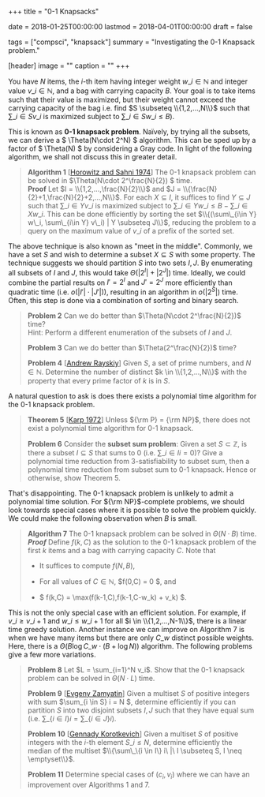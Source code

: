 +++
title = "0-1 Knapsacks"

date = 2018-01-25T00:00:00
lastmod = 2018-04-01T00:00:00
draft = false

tags = ["compsci", "knapsack"]
summary = "Investigating the 0-1 Knapsack problem."

[header]
image = ""
caption = ""
+++

You have $N$ items, the $i$-th item having integer weight $w\_i \in \mathbb{N}$ and integer value $v\_i \in \mathbb{N}$, and a bag with carrying capacity $B$. Your goal is to take items such that their value is maximized, but their weight cannot exceed the carrying capacity of the bag i.e. find $S \subseteq \\{1,2,...,N\\}$ such that $\sum\_{i \in S} v\_i$ is maximized subject to $\sum\_{i\in S} w\_i \leq B$).

This is known as **0-1 knapsack problem**. Naïvely, by trying all the subsets, we can derive a $ \Theta(N\cdot 2^N) $ algorithm. This can be sped up by a factor of $ \Theta(N) $ by considering a Gray code. In light of the following algorithm, we shall not discuss this in greater detail.

>**Algorithm 1** \[[Horowitz and Sahni 1974](https://dl.acm.org/citation.cfm?id=321823)] The 0-1 knapsack problem can be solved in $\Theta(N\cdot 2^\frac{N}{2}) $ time.
\
>**Proof** Let $I = \\{1,2,...,\frac{N}{2}\\}$ and $J = \\{\frac{N}{2}+1,\frac{N}{2}+2,...,N\\}$. For each $X \subseteq I$, it suffices to find $Y \subseteq J$ such that $\sum\_{i\in Y} v\_i$ is maximized subject to $\sum\_{i\in Y} w\_i \leq B - \sum\_{i\in X} w\_i$. This can be done efficiently by sorting the set $\\{(\sum\_{i\in Y} w\_i, \sum\_{i\in Y} v\_i) | Y \subseteq J\\}$, reducing the problem to a query on the maximum value of $v\_i$ of a prefix of the sorted set. 

The above technique is also known as "meet in the middle". Commonly, we have a set $S$ and wish to determine a subset $X \subseteq S$ with some property. The technique suggests we should partition $S$ into two sets $I,J$. By enumerating all subsets of $I$ and $J$, this would take $\Theta(|2^I| + |2^J|)$ time. Ideally, we could combine the partial results on $I' = 2^I$ and $J' = 2^J$ more efficiently than quadratic time (i.e. $o(|I'|\cdot |J'|)$), resulting in an algorithm in $o(|2^S|)$ time. Often, this step is done via a combination of sorting and binary search.

>**Problem 2** Can we do better than $\Theta(N\cdot 2^\frac{N}{2})$ time?
\
>Hint: Perform a different enumeration of the subsets of $I$ and $J$.
>
>**Problem 3** Can we do better than $\Theta(2^\frac{N}{2})$ time?
>
>**Problem 4** \[[Andrew Rayskiy](http://codeforces.com/problemset/problem/478/E)\] Given $S$, a set of prime numbers, and $N\in \mathbb{N}$. Determine the number of distinct $k \in \\{1,2,...,N\\}$ with the property that every prime factor of $k$ is in $S$.

A natural question to ask is does there exists a polynomial time algorithm for the 0-1 knapsack problem. 

>**Theorem 5** \[[Karp 1972](https://link.springer.com/chapter/10.1007/978-1-4684-2001-2_9)\] Unless ${\rm P} = {\rm NP}$, there does not exist a polynomial time algorithm for 0-1 knapsack.
>
>**Problem 6** Consider the **subset sum problem**: Given a set $S \subset \mathbb{Z}$, is there a subset $I \subseteq S$ that sums to 0 (i.e. $\sum\_{i \in I} i = 0$)? Give a polynomial time reduction from 3-satisfiability to subset sum, then a polynomial time reduction from subset sum to 0-1 knapsack. Hence or otherwise, show Theorem 5.

That's disappointing. The 0-1 knapsack problem is unlikely to admit a polynomial time solution. For ${\rm NP}$-complete problems, we should look towards special cases where it is possible to solve the problem quickly.  We could make the following observation when $B$ is small.

>**Algorithm 7** The 0-1 knapsack problem can be solved in $\Theta(N\cdot B)$ time.
\
>***Proof*** Define $f(k,C)$ as the solution to the 0-1 knapsack problem of the first $k$ items and a bag with carrying capacity $C$. Note that 
>
> * It suffices to compute $f(N,B)$,
>
> * For all values of $C \in \mathbb{N}$, $f(0,C) = 0 $, and
>
> * $ f(k,C) = \max(f(k-1,C),f(k-1,C-w\_k) + v\_k) $.

This is not the only special case with an efficient solution. For example, if $v\_i \geq v\_{i+1}$ and $w\_i \leq w\_{i+1}$ for all $i \in \\{1,2,...,N-1\\}$, there is a linear time greedy solution. Another instance we can improve on Algorithm 7 is when we have many items but there are only $C\_w$ distinct possible weights. Here, there is a $\Theta(B \log{C\_w}\cdot (B + \log{N}))$ algorithm. The following problems give a few more variations.

>**Problem 8** Let $L = \sum_{i=1}^N v_i$. Show that the 0-1 knapsack problem can be solved in $\Theta(N\cdot L)$ time.
>
>**Problem 9** \[[Evgeny Zamyatin](http://neerc.ifmo.ru/school/io/archive/20150330/problems-20150330-individual.pdf#page=4)\] Given a multiset $S$ of positive integers with sum $\sum\_\{i \in S\} i = N $, determine efficiently if you can partition $S$ into two disjoint subsets $I,J$ such that they have equal sum (i.e. $\sum\_\{i \in I\} i = \sum\_\{i \in J\} i$).
>
>**Problem 10** \[[Gennady Korotkevich](https://agc020.contest.atcoder.jp/tasks/agc020_c)\] Given a multiset $S$  of positive integers with the $i$-th element $S\_i \leq N$, determine efficiently the median of the multiset $\\{\sum\_\{i \in I\} i\ |\ I \subseteq S, I \neq \emptyset\\}$.
>
>**Problem 11** Determine special cases of $(c_i, v_i)$ where we can have an improvement over Algorithms 1 and 7.
